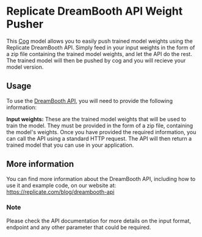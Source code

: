# Replicate DreamBooth API Weight Pusher

This [Cog](https://github.com/replicate/cog) model allows you to easily push trained model weights using the Replicate DreamBooth API. Simply feed in your input weights in the form of a zip file containing the trained model weights, and let the API do the rest. The trained model will then be pushed by cog and you will recieve your model version.

## Usage

To use the [DreamBooth API](https://replicate.com/blog/dreambooth-api), you will need to provide the following information:

**Input weights:** These are the trained model weights that will be used to train the model. They must be provided in the form of a zip file, containing the model's weights.
Once you have provided the required information, you can call the API using a standard HTTP request. The API will then return a trained model that you can use in your application.

## More information

You can find more information about the DreamBooth API, including how to use it and example code, on our website at:
https://replicate.com/blog/dreambooth-api

### Note

Please check the API documentation for more details on the input format, endpoint and any other parameter that could be required.

